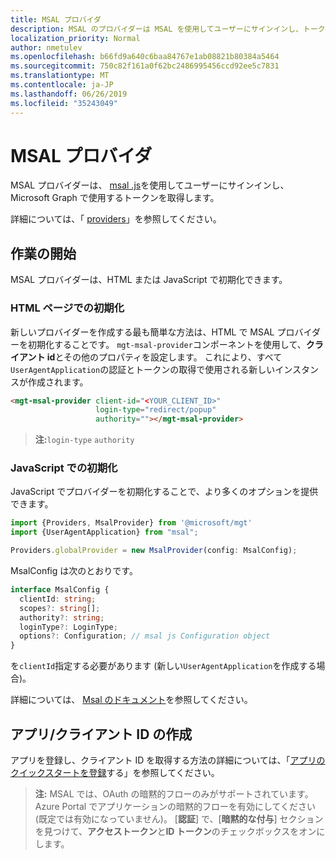 ```yaml
---
title: MSAL プロバイダ
description: MSAL のプロバイダーは MSAL を使用してユーザーにサインインし、トークンを取得して Microsoft Graph で使用します。
localization_priority: Normal
author: nmetulev
ms.openlocfilehash: b66fd9a640c6baa84767e1ab08821b80384a5464
ms.sourcegitcommit: 750c82f161a0f62bc2486995456ccd92ee5c7831
ms.translationtype: MT
ms.contentlocale: ja-JP
ms.lasthandoff: 06/26/2019
ms.locfileid: "35243049"
---
```

# <a name="msal-provider"></a>MSAL プロバイダ

MSAL プロバイダーは、 [msal .js](https://github.com/AzureAD/microsoft-authentication-library-for-js)を使用してユーザーにサインインし、Microsoft Graph で使用するトークンを取得します。

詳細については、「 [providers](../providers.md)」を参照してください。

## <a name="get-started"></a>作業の開始

MSAL プロバイダーは、HTML または JavaScript で初期化できます。

### <a name="initialize-in-your-html-page"></a>HTML ページでの初期化

新しいプロバイダーを作成する最も簡単な方法は、HTML で MSAL プロバイダーを初期化することです。 `mgt-msal-provider`コンポーネントを使用して、**クライアント id**とその他のプロパティを設定します。 これにより、すべて`UserAgentApplication`の認証とトークンの取得で使用される新しいインスタンスが作成されます。

```html
<mgt-msal-provider client-id="<YOUR_CLIENT_ID>"
                   login-type="redirect/popup"
                   authority=""></mgt-msal-provider>
```

>**注:**`login-type` `authority`

### <a name="initialize-in-javascript"></a>JavaScript での初期化

JavaScript でプロバイダーを初期化することで、より多くのオプションを提供できます。

```ts
import {Providers, MsalProvider} from '@microsoft/mgt'
import {UserAgentApplication} from "msal";

Providers.globalProvider = new MsalProvider(config: MsalConfig);
```

MsalConfig は次のとおりです。

```ts
interface MsalConfig {
  clientId: string;
  scopes?: string[];
  authority?: string;
  loginType?: LoginType;
  options?: Configuration; // msal js Configuration object
}
```

を`clientId`指定する必要があります (新しい`UserAgentApplication`を作成する場合)。

詳細については、 [Msal のドキュメント](https://github.com/AzureAD/microsoft-authentication-library-for-js/wiki/MSAL-basics)を参照してください。

## <a name="creating-an-appclient-id"></a>アプリ/クライアント ID の作成

アプリを登録し、クライアント ID を取得する方法の詳細については、「[アプリのクイックスタートを登録](https://docs.microsoft.com/en-us/azure/active-directory/develop/quickstart-register-app)する」を参照してください。

>**注:** MSAL では、OAuth の暗黙的フローのみがサポートされています。 Azure Portal でアプリケーションの暗黙的フローを有効にしてください (既定では有効になっていません)。 [**認証**] で、[**暗黙的な付与**] セクションを見つけて、**アクセストークン**と**ID トークン**のチェックボックスをオンにします。
